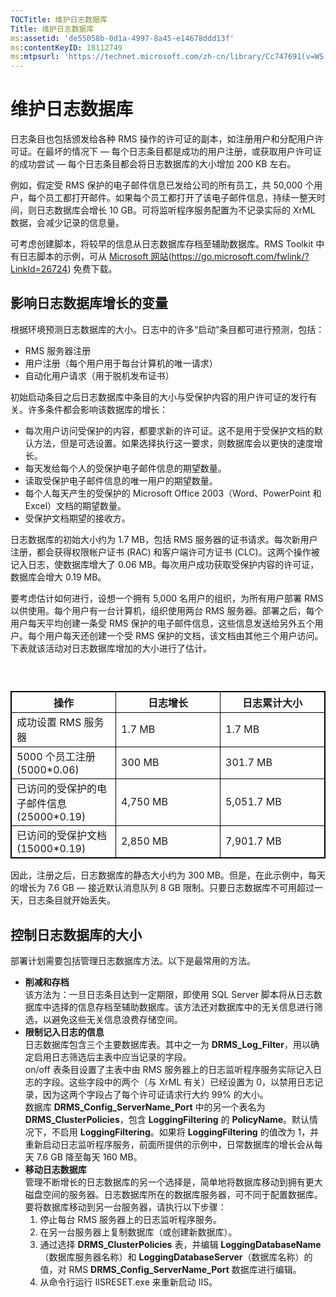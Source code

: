 ```yaml
---
TOCTitle: 维护日志数据库
Title: 维护日志数据库
ms:assetid: 'de55058b-0d1a-4997-8a45-e14678ddd13f'
ms:contentKeyID: 18112749
ms:mtpsurl: 'https://technet.microsoft.com/zh-cn/library/Cc747691(v=WS.10)'
---
```


维护日志数据库
==============

日志条目也包括颁发给各种 RMS 操作的许可证的副本，如注册用户和分配用户许可证。在最坏的情况下 — 每个日志条目都是成功的用户注册，或获取用户许可证的成功尝试 — 每个日志条目都会将日志数据库的大小增加 200 KB 左右。

例如，假定受 RMS 保护的电子邮件信息已发给公司的所有员工，共 50,000 个用户，每个员工都打开邮件。如果每个员工都打开了该电子邮件信息，持续一整天时间，则日志数据库会增长 10 GB。可将监听程序服务配置为不记录实际的 XrML 数据，会减少记录的信息量。

可考虑创建脚本，将较早的信息从日志数据库存档至辅助数据库。RMS Toolkit 中有日志脚本的示例，可从 [Microsoft 网站](https://go.microsoft.com/fwlink/?linkid=26724)(https://go.microsoft.com/fwlink/?LinkId=26724) 免费下载。

影响日志数据库增长的变量
------------------------

根据环境预测日志数据库的大小。日志中的许多“启动”条目都可进行预测，包括：

-   RMS 服务器注册
-   用户注册（每个用户用于每台计算机的唯一请求）
-   自动化用户请求（用于脱机发布证书）

初始启动条目之后日志数据库中条目的大小与受保护内容的用户许可证的发行有关。许多条件都会影响该数据库的增长：

-   每次用户访问受保护的内容，都要求新的许可证。这不是用于受保护文档的默认方法，但是可选设置。如果选择执行这一要求，则数据库会以更快的速度增长。
-   每天发给每个人的受保护电子邮件信息的期望数量。
-   读取受保护电子邮件信息的唯一用户的期望数量。
-   每个人每天产生的受保护的 Microsoft Office 2003（Word、PowerPoint 和 Excel）文档的期望数量。
-   受保护文档期望的接收方。

日志数据库的初始大小约为 1.7 MB，包括 RMS 服务器的证书请求。每次新用户注册，都会获得权限帐户证书 (RAC) 和客户端许可方证书 (CLC)。这两个操作被记入日志，使数据库增大了 0.06 MB。每次用户成功获取受保护内容的许可证，数据库会增大 0.19 MB。

要考虑估计如何进行，设想一个拥有 5,000 名用户的组织，为所有用户部署 RMS 以供使用。每个用户有一台计算机，组织使用两台 RMS 服务器。部署之后，每个用户每天平均创建一条受 RMS 保护的电子邮件信息，这些信息发送给另外五个用户。每个用户每天还创建一个受 RMS 保护的文档，该文档由其他三个用户访问。下表就该活动对日志数据库增加的大小进行了估计。

###  

 
<p></p>

<table style="border:1px solid black;">
<colgroup>
<col width="33%" />
<col width="33%" />
<col width="33%" />
</colgroup>
<thead>
<tr class="header">
<th style="border:1px solid black;" >操作</th>
<th style="border:1px solid black;" >日志增长</th>
<th style="border:1px solid black;" >日志累计大小</th>
</tr>
</thead>
<tbody>
<tr class="odd">
<td style="border:1px solid black;">成功设置 RMS 服务器</td>
<td style="border:1px solid black;">1.7 MB</td>
<td style="border:1px solid black;">1.7 MB</td>
</tr>
<tr class="even">
<td style="border:1px solid black;">5000 个员工注册 (5000*0.06)</td>
<td style="border:1px solid black;">300 MB</td>
<td style="border:1px solid black;">301.7 MB</td>
</tr>
<tr class="odd">
<td style="border:1px solid black;">已访问的受保护的电子邮件信息 (25000*0.19)</td>
<td style="border:1px solid black;">4,750 MB</td>
<td style="border:1px solid black;">5,051.7 MB</td>
</tr>
<tr class="even">
<td style="border:1px solid black;">已访问的受保护文档 (15000*0.19)</td>
<td style="border:1px solid black;">2,850 MB</td>
<td style="border:1px solid black;">7,901.7 MB</td>
</tr>
</tbody>
</table>

<p></p>

  
因此，注册之后，日志数据库的静态大小约为 300 MB。但是，在此示例中，每天的增长为 7.6 GB — 接近默认消息队列 8 GB 限制。只要日志数据库不可用超过一天，日志条目就开始丢失。
  
控制日志数据库的大小  
--------------------
  
部署计划需要包括管理日志数据库方法。以下是最常用的方法。
  
-   **削减和存档**  
    该方法为：一旦日志条目达到一定期限，即使用 SQL Server 脚本将从日志数据库中选择的信息存档至辅助数据库。该方法还对数据库中的无关信息进行筛选，以避免这些无关信息浪费存储空间。  
-   **限制记入日志的信息**  
    日志数据库包含三个主要数据库表。其中之一为 **DRMS\_Log\_Filter**，用以确定启用日志筛选后主表中应当记录的字段。  
    on/off 表条目设置了主表中由 RMS 服务器上的日志监听程序服务实际记入日志的字段。这些字段中的两个（与 XrML 有关）已经设置为 0，以禁用日志记录，因为这两个字段占了每个许可证请求行大约 99% 的大小。  
    数据库 **DRMS\_Config\_ServerName\_Port** 中的另一个表名为 **DRMS\_ClusterPolicies**，包含 **LoggingFiltering** 的 **PolicyName**。默认情况下，不启用 **LoggingFiltering**。如果将 **LoggingFiltering** 的值改为 1，并重新启动日志监听程序服务，前面所提供的示例中，日常数据库的增长会从每天 7.6 GB 降至每天 160 MB。  
-   **移动日志数据库**  
    管理不断增长的日志数据库的另一个选择是，简单地将数据库移动到拥有更大磁盘空间的服务器。日志数据库所在的数据库服务器，可不同于配置数据库。要将数据库移动到另一台服务器，请执行以下步骤：  
    1.  停止每台 RMS 服务器上的日志监听程序服务。  
    2.  在另一台服务器上复制数据库（或创建新数据库）。  
    3.  通过选择 **DRMS\_ClusterPolicies** 表，并编辑 **LoggingDatabaseName**（数据库服务器名称）和 **LoggingDatabaseServer**（数据库名称）的值，对 RMS **DRMS\_Config\_ServerName\_Port** 数据库进行编辑。  
    4.  从命令行运行 IISRESET.exe 来重新启动 IIS。
